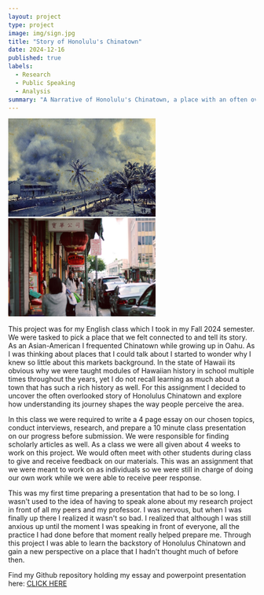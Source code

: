 ```yaml
---
layout: project
type: project
image: img/sign.jpg
title: "Story of Honolulu's Chinatown"
date: 2024-12-16
published: true
labels:
  - Research
  - Public Speaking
  - Analysis
summary: "A Narrative of Honolulu's Chinatown, a place with an often overlooked story."
---
```


<div class="text-center p-4">
  <img width = "300" src="../img/fire.jpg" class="img-thumbnail" >
  <img width = "300" src="../img/chinatown.jpg" class="img-thumbnail" >
</div>

This project was for my English class which I took in my Fall 2024 semester. We were tasked to pick a place that we felt connected to and tell its story. As an Asian-American I frequented Chinatown while growing up in Oahu. As I was thinking about places that I could talk about I started to wonder why I knew so little about this markets background. In the state of Hawaii its obvious why we were taught modules of Hawaiian history in school multiple times throughout the years, yet I do not recall learning as much about a town that has such a rich history as well. For this assignment I decided to uncover the often overlooked story of Honolulus Chinatown and explore how understanding its journey shapes the way people perceive the area. 

In this class we were required to write a 4 page essay on our chosen topics, conduct interviews, research, and prepare a 10 minute class presentation on our progress before submission. We were responsible for finding scholarly articles as well. As a class we were all given about 4 weeks to work on this project. We would often meet with other students during class to give and receive feedback on our materials. This was an assignment that we were meant to work on as individuals so we were still in charge of doing our own work while we were able to receive peer response. 

This was my first time preparing a presentation that had to be so long. I wasn't used to the idea of having to speak alone about my research project in front of all my peers and my professor. I was nervous, but when I was finally up there I realized it wasn't so bad. I realized that although I was still anxious up until the moment I was speaking in front of everyone, all the practice I had done before that moment really helped prepare me. Through this project I was able to learn the backstory of Honolulus Chinatown and gain a new perspective on a place that I hadn't thought much of before then.

Find my Github repository holding my essay and powerpoint presentation here: [CLICK HERE](https://github.com/Miley-Chun/Narrative-on-Honolulus-Chinatown)
